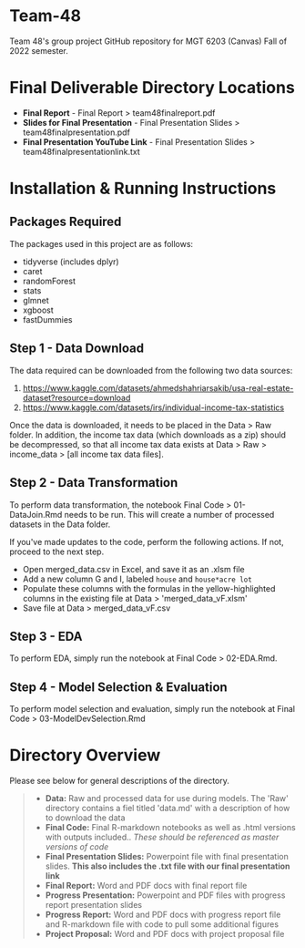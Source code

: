 # Team-48
Team 48's group project GitHub repository for MGT 6203 (Canvas) Fall of 2022 semester.

# Final Deliverable Directory Locations
- **Final Report** - Final Report > team48finalreport.pdf
- **Slides for Final Presentation** - Final Presentation Slides > team48finalpresentation.pdf
- **Final Presentation YouTube Link** - Final Presentation Slides > team48finalpresentationlink.txt	

# Installation & Running Instructions

## Packages Required
The packages used in this project are as follows:
- tidyverse (includes dplyr)
- caret
- randomForest
- stats
- glmnet
- xgboost
- fastDummies

## Step 1 - Data Download
The data required can be downloaded from the following two data sources:
1. https://www.kaggle.com/datasets/ahmedshahriarsakib/usa-real-estate-dataset?resource=download
2. https://www.kaggle.com/datasets/irs/individual-income-tax-statistics

Once the data is downloaded, it needs to be placed in the Data > Raw folder. In addition, the income tax data (which downloads as a zip) should be decompressed, so that all income tax data exists at Data > Raw > income_data > \[all income tax data files\].

## Step 2 - Data Transformation
To perform data transformation, the notebook Final Code > 01-DataJoin.Rmd needs to be run. This will create a number of processed datasets in the Data folder. 

If you've made updates to the code, perform the following actions. If not, proceed to the next step.
* Open merged_data.csv in Excel, and save it as an .xlsm file
* Add a new column G and I, labeled `house` and `house*acre lot` 
* Populate these columns with the formulas in the yellow-highlighted columns in the existing file at Data > 'merged_data_vF.xlsm' 
* Save file at Data > merged_data_vF.csv

## Step 3 - EDA
To perform EDA, simply run the notebook at Final Code > 02-EDA.Rmd.

## Step 4 - Model Selection & Evaluation
To perform model selection and evaluation, simply run the notebook at Final Code > 03-ModelDevSelection.Rmd

# Directory Overview
Please see below for general descriptions of the directory.

> - **Data:** Raw and processed data for use during models. The 'Raw' directory contains a fiel titled 'data.md' with a description of how to download the data
> - **Final Code:** Final R-markdown notebooks as well as .html versions with outputs included.. *These should be referenced as master versions of code*
> - **Final Presentation Slides:** Powerpoint file with final presentation slides. **This also includes the .txt file with our final presentation link**
> - **Final Report:** Word and PDF docs with final report file
> - **Progress Presentation:** Powerpoint and PDF files with progress report presentation slides
> - **Progress Report:** Word and PDF docs with progress report file and R-markdown file with code to pull some additional figures
> - **Project Proposal:** Word and PDF docs with project proposal file
